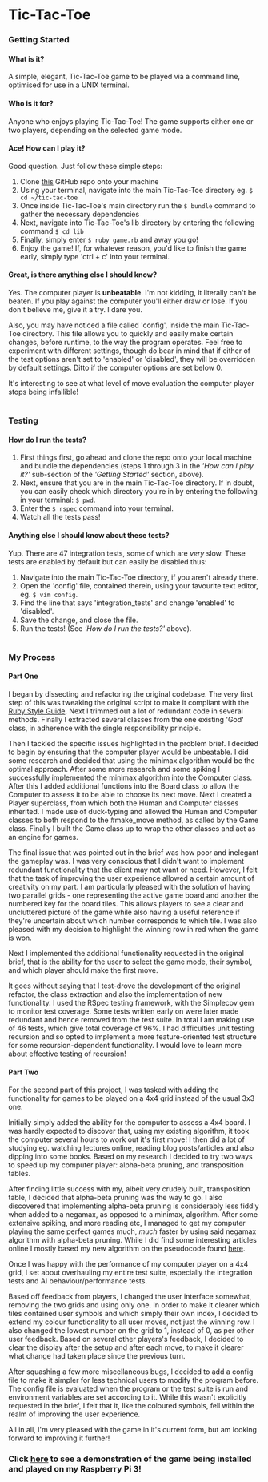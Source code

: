 # Tic-Tac-Toe

### Getting Started

#### What is it?
A simple, elegant, Tic-Tac-Toe game to be played via a command line, optimised for use in a
UNIX terminal.

#### Who is it for?
Anyone who enjoys playing Tic-Tac-Toe! The game supports either one or two players, depending on
the selected game mode.

#### Ace! How can I play it?
Good question. Just follow these simple steps:
1. Clone [this](https://github.com/michaelbjacobson/tic-tac-toe.git) GitHub repo onto your machine
2. Using your terminal, navigate into the main Tic-Tac-Toe directory eg. `$ cd ~/tic-tac-toe`
3. Once inside Tic-Tac-Toe's main directory run the `$ bundle` command to gather the necessary dependencies
4. Next, navigate into Tic-Tac-Toe's lib directory by entering the following command `$ cd lib`
5. Finally, simply enter `$ ruby game.rb` and away you go!
6. Enjoy the game! If, for whatever reason, you'd like to finish the game early, simply type 'ctrl + c'
into your terminal.

#### Great, is there anything else I should know?
Yes. The computer player is __unbeatable__. I'm not kidding, it literally can't be beaten. If you
play against the computer you'll either draw or lose. If you don't believe me, give it a try. I dare you.

Also, you may have noticed a file called 'config', inside the main Tic-Tac-Toe directory. This file allows you to
quickly and easily make certain changes, before runtime, to the way the program operates. Feel free to experiment with
different settings, though do bear in mind that if either of the test options aren't set to 'enabled' or 'disabled',
they will be overridden by default settings. Ditto if the computer options are set below 0. 

It's interesting to see at what level of move evaluation the computer player stops being infallible!

#

### Testing

#### How do I run the tests?
1. First things first, go ahead and clone the repo onto your local machine and bundle the dependencies (steps 1 
through 3 in the _'How can I play it?'_ sub-section of the _'Getting Started'_ section, above).
2. Next, ensure that you are in the main Tic-Tac-Toe directory. If in doubt, you can easily check which directory you're in by
entering the following in your terminal: `$ pwd`.
3. Enter the `$ rspec` command into your terminal.
4. Watch all the tests pass!

#### Anything else I should know about these tests?
Yup. There are 47 integration tests, some of which are *very* slow. These tests are enabled by default but can easily
be disabled thus:
1. Navigate into the main Tic-Tac-Toe directory, if you aren't already there.
2. Open the 'config' file, contained therein, using your favourite text editor, eg. `$ vim config`.
3. Find the line that says 'integration_tests' and change 'enabled' to 'disabled'.
4. Save the change, and close the file.
5. Run the tests! (See _'How do I run the tests?'_ above).

#

### My Process

#### Part One
I began by dissecting and refactoring the original codebase. The very first step of this was tweaking the original
script to make it compliant with the [Ruby Style Guide](https://github.com/bbatsov/ruby-style-guide). Next I
trimmed out a lot of redundant code in several methods. Finally I extracted several classes from the one existing
'God' class, in adherence with the single responsibility principle.

Then I tackled the specific issues highlighted in the problem brief. I decided to begin by ensuring that the computer
player would be unbeatable. I did some research and decided that using the minimax algorithm would be the optimal
approach. After some more research and some spiking I successfully implemented the minimax algorithm into the Computer
class. After this I added additional functions into the Board class to allow the Computer to assess it to be able to
choose its next move. Next I created a Player superclass, from which both the Human and Computer classes inherited.
I made use of duck-typing and allowed the Human and Computer classes to both respond to the #make_move method, as 
called by the Game class. Finally I built the Game class up to wrap the other classes and act as an engine for games.

The final issue that was pointed out in the brief was how poor and inelegant the gameplay was. I was very conscious
that I didn't want to implement redundant functionality that the client may not want or need. However, I felt that
the task of improving the user experience allowed a certain amount of creativity on my part. I am particularly pleased
with the solution of having two parallel grids - one representing the active game board and another the numbered key
for the board tiles. This allows players to see a clear and uncluttered picture of the game while also having a useful
reference if they're uncertain about which number corresponds to which tile. I was also pleased with my decision to 
highlight the winning row in red when the game is won. 

Next I implemented the additional functionality requested in the original brief, that is the ability for the user to
select the game mode, their symbol, and which player should make the first move.

It goes without saying that I test-drove the development of the original refactor, the class extraction and also the
implementation of new functionality. I used the RSpec testing framework, with the Simplecov gem to monitor test
coverage. Some tests written early on were later made redundant and hence removed from the test suite. In total I am
making use of 46 tests, which give total coverage of 96%. I had difficulties unit testing recursion and so opted
to implement a more feature-oriented test structure for some recursion-dependent functionality. I would love to learn
more about effective testing of recursion!

#### Part Two

For the second part of this project, I was tasked with adding the functionality for games to be played on a 4x4 grid
instead of the usual 3x3 one.

Initially simply added the ability for the computer to assess a 4x4 board. I was hardly expected to discover that, 
using my existing algorithm, it took the computer several hours to work out it's first move! I then did a lot of
studying eg. watching lectures online, reading blog posts/articles and also dipping into some books. Based on my
research I decided to try two ways to speed up my computer player: alpha-beta pruning, and transposition tables.

After finding little success with my, albeit very crudely built, transposition table, I decided that alpha-beta pruning
was the way to go. I also discovered that implementing alpha-beta pruning is considerably less fiddly when added to
a negamax, as opposed to a minimax, algorithm. After some extensive spiking, and more reading etc, I managed to get my
computer playing the same perfect games much, _much_ faster by using said negamax algorithm with alpha-beta pruning.
While I did find some interesting articles online I mostly based my new algorithm on the pseudocode found 
[here](https://en.wikipedia.org/wiki/Negamax).

Once I was happy with the performance of my computer player on a 4x4 grid, I set about overhauling my entire test suite,
especially the integration tests and AI behaviour/performance tests.

Based off feedback from players, I changed the user interface somewhat, removing the two grids and using only one. In
order to make it clearer which tiles contained user symbols and which simply their own index, I decided to extend my
colour functionality to all user moves, not just the winning row. I also changed the lowest number on the grid to 1, 
instead of 0, as per other user feedback. Based on several other players's feedback, I decided to clear the display
after the setup and after each move, to make it clearer what change had taken place since the previous turn. 

After squashing a few more miscellaneous bugs, I decided to add a config file to make it simpler for less technical
users to modify the program before. The config file is evaluated when the program or the test suite is run and
environment variables are set according to it. While this wasn't explicitly requested in the brief, I felt that it, like
the coloured symbols, fell within the realm of improving the user experience.

All in all, I'm very pleased with the game in it's current form, but am looking forward to improving it further!

### Click [here](https://www.youtube.com/watch?v=b5L-cKN1mMA&feature=youtu.be) to see a demonstration of the game being installed and played on my Raspberry Pi 3! 
